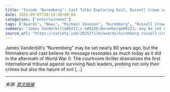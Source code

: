 ```yaml
---
title: "Inside ‘Nuremberg’: Cast Talks Exploring Evil, Russell Crowe Learning German and Michael Shannon’s Jeff Nichols GoFundMe Joke"
date: 2025-09-07T18:19:20+08:00
categories: ["entertainment"]
tags: ["Awards", "News", "Michael Shannon", "Nuremberg", "Russell Crowe", "Toronto Film Festival"]
summary: "James Vanderbilt&#8217;s &#8220;Nuremberg&#8221; may be set nearly 80 years ago, but the filmmakers and cast believe its message resonates as much today as it did in the aftermath of World War II. The"
source_url: "https://variety.com/2025/film/awards/nuremberg-russell-crowe-michael-shannon-go-fund-me-1236510932/"
---
```


James Vanderbilt&#8217;s &#8220;Nuremberg&#8221; may be set nearly 80 years ago, but the filmmakers and cast believe its message resonates as much today as it did in the aftermath of World War II. The courtroom thriller dramatizes the first international tribunal against surviving Nazi leaders, probing not only their crimes but also the nature of evil [&#8230;]

---

*来源: [原文链接](https://variety.com/2025/film/awards/nuremberg-russell-crowe-michael-shannon-go-fund-me-1236510932/)*
